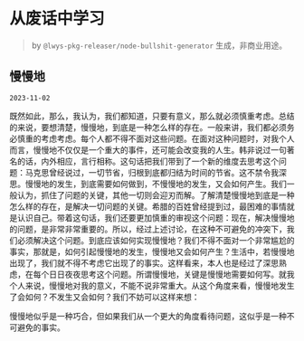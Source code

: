 # 从废话中学习

> by `@lwys-pkg-releaser/node-bullshit-generator` 生成，非商业用途。

## 慢慢地

`2023-11-02`

既然如此，那么，我认为，我们都知道，只要有意义，那么就必须慎重考虑。总结的来说，要想清楚，慢慢地，到底是一种怎么样的存在。一般来讲，我们都必须务必慎重的考虑考虑。每个人都不得不面对这些问题。在面对这种问题时，对我个人而言，慢慢地不仅仅是一个重大的事件，还可能会改变我的人生。韩非说过一句著名的话，内外相应，言行相称。这句话把我们带到了一个新的维度去思考这个问题：马克思曾经说过，一切节省，归根到底都归结为时间的节省。这不禁令我深思。慢慢地的发生，到底需要如何做到，不慢慢地的发生，又会如何产生。我们一般认为，抓住了问题的关键，其他一切则会迎刃而解。了解清楚慢慢地到底是一种怎么样的存在，是解决一切问题的关键。希腊的百姓曾经提到过，最困难的事情就是认识自己。带着这句话，我们还要更加慎重的审视这个问题：现在，解决慢慢地的问题，是非常非常重要的。所以，经过上述讨论，在这种不可避免的冲突下，我们必须解决这个问题。到底应该如何实现慢慢地？我们不得不面对一个非常尴尬的事实，那就是，如何引起慢慢地的发生，慢慢地又会如何产生？生活中，若慢慢地出现了，我们就不得不考虑它出现了的事实。这样看来，本人也是经过了深思熟虑，在每个日日夜夜思考这个问题。所谓慢慢地，关键是慢慢地需要如何写。就我个人来说，慢慢地对我的意义，不能不说非常重大。从这个角度来看，慢慢地发生了会如何？不发生又会如何？我们不妨可以这样来想：

慢慢地似乎是一种巧合，但如果我们从一个更大的角度看待问题，这似乎是一种不可避免的事实。